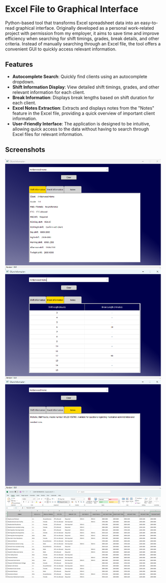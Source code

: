 # Excel File to Graphical Interface

Python-based tool that transforms Excel spreadsheet data into an easy-to-read graphical interface. Originally developed as a personal work-related project with permission from my employer, it aims to save time and improve efficiency when searching for shift timings, grades, break details, and other criteria. Instead of manually searching through an Excel file, the tool offers a convenient GUI to quickly access relevant information.

## Features
- **Autocomplete Search**: Quickly find clients using an autocomplete dropdown.
- **Shift Information Display**: View detailed shift timings, grades, and other relevant information for each client.
- **Break Information**: Displays break lengths based on shift duration for each client.
- **Excel Notes Extraction**: Extracts and displays notes from the "Notes" feature in the Excel file, providing a quick overview of important client information.
- **User-Friendly Interface**: The application is designed to be intuitive, allowing quick access to the data without having to search through Excel files for relevant information.

## Screenshots
![Main Interface](screenshots/screenshot1.png)
![Shift Information](screenshots/screenshot2.png)
![Shift Information](screenshots/screenshot3.png)
![Shift Information](screenshots/screenshot4.png)

